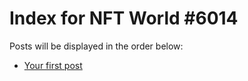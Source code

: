 # Index for NFT World #6014
Posts will be displayed in the order below:

- [Your first post](./001-first.md)

